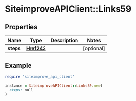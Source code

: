 # SiteimproveAPIClient::Links59

## Properties

| Name | Type | Description | Notes |
| ---- | ---- | ----------- | ----- |
| **steps** | [**Href243**](Href243.md) |  | [optional] |

## Example

```ruby
require 'siteimprove_api_client'

instance = SiteimproveAPIClient::Links59.new(
  steps: null
)
```

